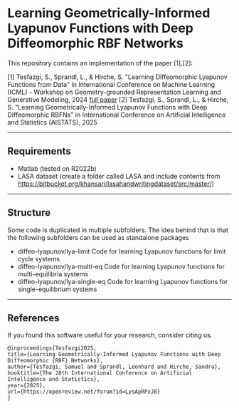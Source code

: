 # Learning Geometrically-Informed Lyapunov Functions with Deep Diffeomorphic RBF Networks

This repository contains an implementation of the paper [1],[2]:

[1] Tesfazgi, S., Sprandl, L., & Hirche, S. "Learning Diffeomorphic Lyapunov Functions from Data" in International Conference on Machine Learning (ICML) - Workshop on Geometry-grounded Representation Learning and Generative Modeling, 2024 [full paper](https://openreview.net/pdf?id=DUjZJe7wfF)
[2] Tesfazgi, S., Sprandl, L., & Hirche, S. "Learning Geometrically-Informed Lyapunov Functions with Deep Diffeomorphic RBFNs" in International Conference on Artificial Intelligence and Statistics (AISTATS), 2025 

---

## Requirements
- Matlab (tested on R2022b)
- LASA dataset (create a folder called LASA and include contents from https://bitbucket.org/khansari/lasahandwritingdataset/src/master/)
---
## Structure

Some code is duplicated in multiple subfolders. The idea behind that is that the following subfolders can be used as standalone packages
- diffeo-lyapunov/lya-limit           Code for learning Lyapunov functions for limit cycle systems
- diffeo-lyapunov/lya-multi-eq        Code for learning Lyapunov functions for multi-equilibria systems
- diffeo-lyapunov/lya-single-eq       Code for learning Lyapunov functions for single-equilibrium systems

---
## References
If you found this software useful for your research, consider citing us.
```
@inproceedings{Tesfazgi2025,
title={Learning Geometrically-Informed Lyapunov Functions with Deep Diffeomorphic {RBF} Networks},
author={Tesfazgi, Samuel and Sprandl, Leonhard and Hirche, Sandra},
booktitle={The 28th International Conference on Artificial Intelligence and Statistics},
year={2025},
url={https://openreview.net/forum?id=LysApRPxJ8}
}
```
